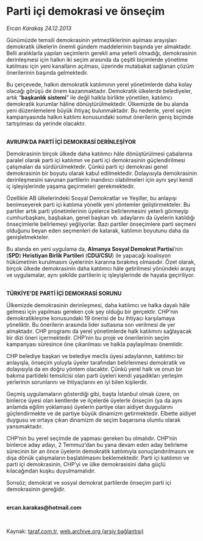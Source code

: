 # Parti içi demokrasi ve önseçim

*Ercan Karakaş 24.12.2013*

<div class="yazi"><p>Günümüzde temsili demokrasinin yetmezliklerinin aşılması arayışları demokratik ülkelerin önemli gündem maddelerinin başında yer almaktadır. Belli aralıklarla yapılan seçimlerin gerekli ama yeterli olmadığı, demokrasinin derinleşmesi için halkın iki seçim arasında da çeşitli biçimlerde yönetime katılması için yeni kanalların açılması, üzerinde mutabakat sağlanan çözüm önerilerinin başında gelmektedir. </p>
<p>Bu çerçevede, halkın demokratik katılımının yerel yönetimlerde daha kolay olacağı görüşü de önem kazanmaktadır. Demokratik ülkelerde belediyeler, artık “<b>başkanlık sistemi</b>” ile değil halkla birlikte yönetilen, katılımcı demokratik kurumlar hâline dönüştürülmektedir. Ülkemizde de bu alanda yeni düzenlemelere büyük ihtiyaç bulunmaktadır. Bu nedenle, yerel seçim kampanyasında halkın katılımı konusundaki somut önerilerin geniş biçimde tartışılması da yerinde olacaktır.</p>
<p><b><br/>AVRUPA’DA PARTİ İÇİ DEMOKRASİ DERİNLEŞİYOR</b></p>
<p>Demokrasinin birçok ülkede daha katılımcı hâle dönüştürülmesi çabalarına paralel olarak parti içi katılımın ve parti içi demokrasinin güçlendirilmesi çalışmaları da sürdürülmektedir. Çünkü parti içi demokrasi genel demokrasinin bir boyutu olarak kabul edilmektedir. Dolayısıyla demokrasinin derinleşmesini savunan partilerin inandırıcı olabilmeleri için aynı şeyi kendi iç işleyişlerinde yaşama geçirmeleri gerekmektedir.  </p>
<p>Özellikle AB ülkelerindeki Sosyal Demokratlar ve Yeşiller, bu anlayışı benimseyerek parti içi katılıma yönelik yeni yöntemler geliştirmekteler. Bu partiler artık parti yönetimlerinin üyelerce belirlenmesini yeterli görmeyip cumhurbaşkanı, başbakan, genel başkan vb. adaylarını da üyelerin katıldığı önseçimlerle belirlemeyi yeğliyorlar. Bazı partiler önseçimlere parti seçmeni olduğunu beyan eden seçmenleri de katarak, katılımın boyutunu daha da genişletmekteler.</p>
<p>Bu alanda en yeni uygulama da, <b>Almanya Sosyal Demokrat Partisi</b>’nin (<b>SPD</b>) <b>Hıristiyan Birlik Partileri</b> (<b>CDU/CSU</b>) ile yapacağı koalisyon hükümetinin kurulmasını üyelerinin kararına bırakmış olmasıdır. Özet olarak, birçok ülkede demokrasinin daha katılımcı hâle getirilmesi yönündeki arayış ve uygulamalar, aynı şekilde partilerin iç işleyişlerinde de hayata geçiriliyor.</p>
<p><b><br/>TÜRKİYE’DE PARTİ İÇİ DEMOKRASİ SORUNU</b></p>
<p>Ülkemizde demokrasinin derinleşmesi, daha katılımcı ve halka dayalı hâle gelmesi için yapılması gereken çok şey olduğu bir gerçektir. CHP’nin demokratikleşme konusundaki 19 önerisi de bu ihtiyacı karşılamaya yöneliktir. Bu önerilerin arasında lider sultasına son verilmesi de yer almaktadır. CHP programı da yerel yönetimlerde halk katılımını sağlayacak bir dizi öneri içermektedir. CHP’nin bu proje ve önerilerinin seçim kampanyası süresince öne çıkarılması ve halkla paylaşılması önemlidir. </p>
<p>CHP belediye başkan ve belediye meclis üyesi adaylarının, katılımcı bir anlayışla, önseçim yoluyla üyeler tarafından belirlenmesi demokratik ve dolayısıyla da en doğru yöntem olacaktır. Çünkü yerel halk ve onun bir bakıma partideki temsilcisi olan parti üyeleri kendi yaşadıkları yerleşim yerlerinin sorunlarını ve ihtiyaçlarını en iyi bilen kişilerdir. </p>
<p>Geçmiş uygulamaların gösterdiği gibi, başta İstanbul olmak üzere, on binlerce üyesi olan kentlerde ve ilçelerde üyelerle önseçim (ya da aynı anlamda eğilim yoklaması) üyelerin partiye olan aidiyet duygularını güçlendirmekte ve de partiye büyük dinamizm getirmektedir. Elbette aidiyet duygusu ve ortaya çıkan dinamizm de seçim başarısına olumlu olarak yansımaktadır. </p>
<p>CHP’nin bu yerel seçimde de yapması gereken bu olmalıdır. CHP’nin binlerce aday adayı, 2 Temmuz’dan bu yana devam eden aday belirleme sürecinin bir an önce üyelerin demokratik katılımıyla sonuçlandırılmasını ve dışa dönük çalışmaların başlatılmasını beklemektedir. Parti içi katılımın ve parti içi demokrasinin, CHP’yi ve ülke demokrasisini daha güçlü kılacağından kuşku duyulmamalıdır. </p>
<p>Sonsöz; demokrat ve sosyal demokrat partilerde önseçim parti içi demokrasinin gereğidir.</p><b>
<p><br/>ercan.karakas@hotmail.com</p>
<p></p></b> 
</div>

Kaynak: [taraf.com.tr](http://www.taraf.com.tr:80/ercan-karakas/makale-parti-ici-demokrasi-ve-onsecim.htm), [web.archive.org (arşiv bağlantısı)](http://web.archive.org/web/20131228062557/http://www.taraf.com.tr:80/ercan-karakas/makale-parti-ici-demokrasi-ve-onsecim.htm)
